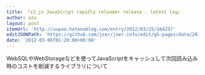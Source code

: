 ```yaml
---
title: 『x3.js JavaScript rapidly reloader release - latest log』
author: azu
layout: post
itemUrl: 'http://uupaa.hatenablog.com/entry/2012/03/25/164257'
editJSONPath: 'https://github.com/jser/jser.info/edit/gh-pages/data/2012/03/index.json'
date: '2012-03-06T01:20:00+00:00'
---
```

WebSQLやWebStorageなどを使ってJavaScriptをキャッシュして次回読み込み時のコストを削減するライブラリについて
